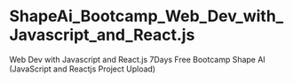 # ShapeAi_Bootcamp_Web_Dev_with_Javascript_and_React.js
Web Dev with Javascript and React.js 7Days Free Bootcamp Shape AI  (JavaScript and Reactjs Project Upload)
